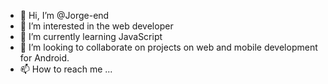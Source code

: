 - 👋 Hi, I’m @Jorge-end
- 👀 I’m interested in the web developer 
- 🌱 I’m currently learning JavaScript 
- 💞️ I’m looking to collaborate on projects on web and mobile development for Android. 
- 📫 How to reach me ...

<!---
Jorge-end/Jorge-end is a ✨ special ✨ repository because its `README.md` (this file) appears on your GitHub profile.
You can click the Preview link to take a look at your changes.
--->
